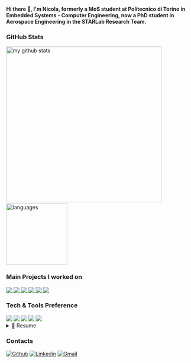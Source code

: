 #### Hi there 👋, I'm Nicola, formerly a MoS student at Politecnico di Torino in Embedded Systems - Computer Engineering, now a PhD student in Aerospace Engineering in the STARLab Research Team.

### GitHub Stats

<img src="https://github-readme-stats.vercel.app/api?username=NicolaGiardino&show_icons=true&theme=radical" alt="my github stats" width="420"/>&nbsp;<img src="https://github-readme-stats.vercel.app/api/top-langs/?username=NicolaGiardino&layout=compact&theme=radical" alt="languages" height="165">

### Main Projects I worked on

<a href="https://github.com/NicolaGiardino/SoC_EKF_Linux">
  <img align="center" src="https://github-readme-stats.vercel.app/api/pin/?username=NicolaGiardino&repo=SoC_EKF_Linux&title_color=ffffff&text_color=c9cacc&icon_color=2bbc8a&bg_color=1d1f21"/>
</a>

<a href="https://github.com/NicolaGiardino/Sifive_HiFive_RevB_Projects">
  <img align="center" src="https://github-readme-stats.vercel.app/api/pin/?username=NicolaGiardino&repo=Sifive_HiFive_RevB_Projects&title_color=ffffff&text_color=c9cacc&icon_color=2bbc8a&bg_color=1d1f21"/>
</a>

<a href="https://github.com/NicolaGiardino/AHRS">
  <img align="center" src="https://github-readme-stats.vercel.app/api/pin/?username=NicolaGiardino&repo=AHRS&title_color=ffffff&text_color=c9cacc&icon_color=2bbc8a&bg_color=1d1f21"/>
</a>

<a href="https://github.com/NicolaGiardino/OSES_Project">
  <img align="center" src="https://github-readme-stats.vercel.app/api/pin/?username=NicolaGiardino&repo=OSES_Project&title_color=ffffff&text_color=c9cacc&icon_color=2bbc8a&bg_color=1d1f21"/>
</a>

<a href="https://github.com/NicolaGiardino/https://github.com/NicolaGiardino/RISCV_CPU_Labs">
  <img align="center" src="https://github-readme-stats.vercel.app/api/pin/?username=NicolaGiardino&repo=RISCV_CPU_Labs&title_color=ffffff&text_color=c9cacc&icon_color=2bbc8a&bg_color=1d1f21"/>
</a>

<a href="https://github.com/NicolaGiardino/ASE_ExtraPoints">
  <img align="center" src="https://github-readme-stats.vercel.app/api/pin/?username=NicolaGiardino&repo=ASE_ExtraPoints&title_color=ffffff&text_color=c9cacc&icon_color=2bbc8a&bg_color=1d1f21"/>
</a>

### Tech & Tools Preference

<div>
<img src="https://img.shields.io/badge/C-00599C?style=for-the-badge&logo=c&logoColor=white"> <img src="https://img.shields.io/badge/-Rust-brown?style=flat&logo=rust&logoColor=000000"> <img src="http://img.shields.io/badge/-Git-F1502F?style=flat&logo=git&logoColor=FFFFFF"> 
<img src="http://img.shields.io/badge/-Github-000000?style=flat&logo=github&logoColor=FFFFFF"> <img src="http://img.shields.io/badge/-VS%20Code-007ACC?style=flat&logo=visual%20studio%20code&logoColor=white">
</div>

<details>
  <summary>📃 Resume</summary>


## Education

- 📖 **PhD in Aerospace Engineering**\
📆 2024 - 2027\
📍 **Politecnico di Torino** - Torino, Italia

- 📖 **Embedded Systems Engineering**\
📆 2021 - 2024\
📍 **Politecnico di Torino** - Torino, Italia

- 📖 **Computer Engineering**\
📆 2017 - 2021\
📍 **Università Federico II di Napoli** - Napoli, Italia

## Experience

- 👨‍💻 **Research Scolarship**\
📆 Nov.2022 - June 2023
- 👨‍💻 **Research Scolarship**\
📆 Mar.2024 - Oct.2024\
📍 **Politecnico di Torino** - Torino, Italia

- 👨‍💻 **Co-Leader Electronics Dept.**\
📆 Nov. 2022 - Now\
👨‍💻 **Firmware Group Coordinator**\
📆 Dic. 2021 - Oct. 2022\
📍 **Team DIANA** - Torino, Italia

- 👨‍💻 **Software Manager**\
📆 Jan.2023 - June 2023\
📍 **SPEI SATELLES** - Torino, Italia

- 👨‍💻 **Electronics and Telemetry Division Manager**\
📆 Sep. 2019 - Nov. 2019\
👨‍💻 **Computer Technology Division Member**\
📆 Oct. 2018 - Aug. 2019\
📍 **UninaCorse E-Team** - Napoli, Italia

-->

</details>

### Contacts

[![Github](https://img.shields.io/badge/-Github-000?style=flat&logo=Github&logoColor=white)](https://github.com/NicolaGiardino)
[![Linkedin](https://img.shields.io/badge/-LinkedIn-blue?style=flat&logo=Linkedin&logoColor=white)](https://www.linkedin.com/in/nicola-di-gruttola-giardino-663b7a183/)
[![Gmail](https://img.shields.io/badge/-Gmail-c14438?style=flat&logo=Gmail&logoColor=white)](mailto:nicoladgg@protonmail.com)
